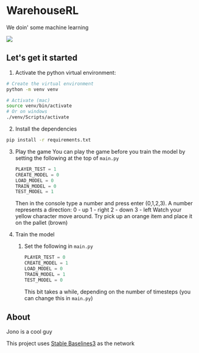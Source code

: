 # WarehouseRL

We doin' some machine learning

![](https://media.giphy.com/media/Zx0Ploq51axjKTZzgZ/giphy.gif)

## Let's get it started

1. Activate the python virtual environment:
```sh
# Create the virtual environment
python -m venv venv 

# Activate (mac)
source venv/bin/activate
# Or on windows
./venv/Scripts/activate
```

2. Install the dependencies
```sh
pip install -r requirements.txt
```

3. Play the game
   You can play the game before you train the model by setting the following at the top of `main.py`
    ```python
    PLAYER_TEST = 1
    CREATE_MODEL = 0
    LOAD_MODEL = 0
    TRAIN_MODEL = 0
    TEST_MODEL = 1
    ```  
    Then in the console type a number and press enter (0,1,2,3). A number represents a direction:
    0 - up
    1 - right
    2 - down
    3 - left
    Watch your yellow character move around. Try pick up an orange item and place it on the pallet (brown)

4. Train the model
   1. Set the following in `main.py`
      ```python
      PLAYER_TEST = 0
      CREATE_MODEL = 1
      LOAD_MODEL = 0
      TRAIN_MODEL = 1
      TEST_MODEL = 0
      ```
      This bit takes a while, depending on the number of timesteps (you can change this in `main.py`)
## About
Jono is a cool guy

This project uses [Stable Baselines3](https://stable-baselines3.readthedocs.io/en/master/) as the network